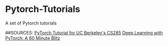 # Pytorch-Tutorials
A set of Pytorch tutorials

##SOURCES:
[PyTorch Tutorial for UC Berkeley's CS285](https://colab.research.google.com/drive/1r_-Ow0QYPN58cfuNjZDUy4O6HUvPDxyN?usp=sharing)
[Deep Learning with PyTorch: A 60 Minute Blitz](https://pytorch.org/tutorials/beginner/deep_learning_60min_blitz.html)
